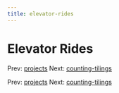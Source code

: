 ```yaml
---
title: elevator-rides
---
```




# Elevator Rides

Prev: [projects](projects.md) Next:
[counting-tilings](counting-tilings.md)

Prev: [projects](projects.md) Next:
[counting-tilings](counting-tilings.md)
